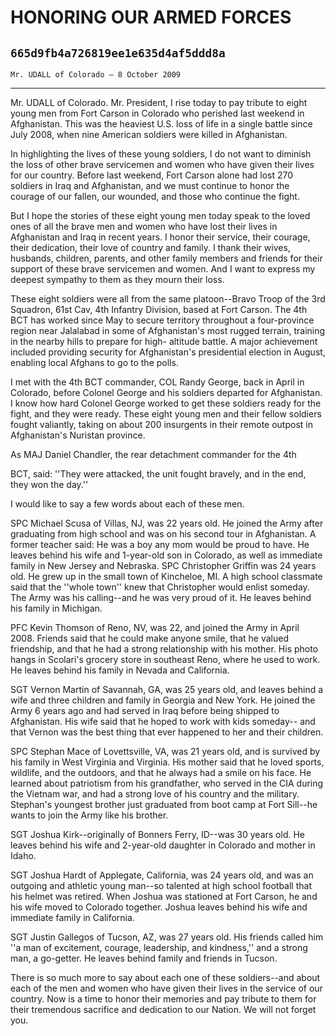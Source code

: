 # HONORING OUR ARMED FORCES
## `665d9fb4a726819ee1e635d4af5ddd8a`
`Mr. UDALL of Colorado — 8 October 2009`

---


Mr. UDALL of Colorado. Mr. President, I rise today to pay tribute to 
eight young men from Fort Carson in Colorado who perished last weekend 
in Afghanistan. This was the heaviest U.S. loss of life in a single 
battle since July 2008, when nine American soldiers were killed in 
Afghanistan.

In highlighting the lives of these young soldiers, I do not want to 
diminish the loss of other brave servicemen and women who have given 
their lives for our country. Before last weekend, Fort Carson alone had 
lost 270 soldiers in Iraq and Afghanistan, and we must continue to 
honor the courage of our fallen, our wounded, and those who continue 
the fight.

But I hope the stories of these eight young men today speak to the 
loved ones of all the brave men and women who have lost their lives in 
Afghanistan and Iraq in recent years. I honor their service, their 
courage, their dedication, their love of country and family. I thank 
their wives, husbands, children, parents, and other family members and 
friends for their support of these brave servicemen and women. And I 
want to express my deepest sympathy to them as they mourn their loss.

These eight soldiers were all from the same platoon--Bravo Troop of 
the 3rd Squadron, 61st Cav, 4th Infantry Division, based at Fort 
Carson. The 4th BCT has worked since May to secure territory throughout 
a four-province region near Jalalabad in some of Afghanistan's most 
rugged terrain, training in the nearby hills to prepare for high-
altitude battle. A major achievement included providing security for 
Afghanistan's presidential election in August, enabling local Afghans 
to go to the polls.

I met with the 4th BCT commander, COL Randy George, back in April in 
Colorado, before Colonel George and his soldiers departed for 
Afghanistan. I know how hard Colonel George worked to get these 
soldiers ready for the fight, and they were ready. These eight young 
men and their fellow soldiers fought valiantly, taking on about 200 
insurgents in their remote outpost in Afghanistan's Nuristan province.

As MAJ Daniel Chandler, the rear detachment commander for the 4th

BCT, said: ''They were attacked, the unit fought bravely, and in the 
end, they won the day.''

I would like to say a few words about each of these men.

SPC Michael Scusa of Villas, NJ, was 22 years old. He joined the Army 
after graduating from high school and was on his second tour in 
Afghanistan. A former teacher said: He was a boy any mom would be proud 
to have. He leaves behind his wife and 1-year-old son in Colorado, as 
well as immediate family in New Jersey and Nebraska. SPC Christopher 
Griffin was 24 years old. He grew up in the small town of Kincheloe, 
MI. A high school classmate said that the ''whole town'' knew that 
Christopher would enlist someday. The Army was his calling--and he was 
very proud of it. He leaves behind his family in Michigan.

PFC Kevin Thomson of Reno, NV, was 22, and joined the Army in April 
2008. Friends said that he could make anyone smile, that he valued 
friendship, and that he had a strong relationship with his mother. His 
photo hangs in Scolari's grocery store in southeast Reno, where he used 
to work. He leaves behind his family in Nevada and California.

SGT Vernon Martin of Savannah, GA, was 25 years old, and leaves 
behind a wife and three children and family in Georgia and New York. He 
joined the Army 6 years ago and had served in Iraq before being shipped 
to Afghanistan. His wife said that he hoped to work with kids someday--
and that Vernon was the best thing that ever happened to her and their 
children.

SPC Stephan Mace of Lovettsville, VA, was 21 years old, and is 
survived by his family in West Virginia and Virginia. His mother said 
that he loved sports, wildlife, and the outdoors, and that he always 
had a smile on his face. He learned about patriotism from his 
grandfather, who served in the CIA during the Vietnam war, and had a 
strong love of his country and the military. Stephan's youngest brother 
just graduated from boot camp at Fort Sill--he wants to join the Army 
like his brother.

SGT Joshua Kirk--originally of Bonners Ferry, ID--was 30 years old. 
He leaves behind his wife and 2-year-old daughter in Colorado and 
mother in Idaho.

SGT Joshua Hardt of Applegate, California, was 24 years old, and was 
an outgoing and athletic young man--so talented at high school football 
that his helmet was retired. When Joshua was stationed at Fort Carson, 
he and his wife moved to Colorado together. Joshua leaves behind his 
wife and immediate family in California.



SGT Justin Gallegos of Tucson, AZ, was 27 years old. His friends 
called him ''a man of excitement, courage, leadership, and kindness,'' 
and a strong man, a go-getter. He leaves behind family and friends in 
Tucson.

There is so much more to say about each one of these soldiers--and 
about each of the men and women who have given their lives in the 
service of our country. Now is a time to honor their memories and pay 
tribute to them for their tremendous sacrifice and dedication to our 
Nation. We will not forget you.